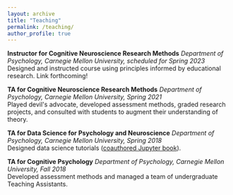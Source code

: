 ```yaml
---
layout: archive
title: "Teaching"
permalink: /teaching/
author_profile: true
---
```


<b>Instructor for Cognitive Neuroscience Research Methods</b> <i>Department of Psychology, Carnegie Mellon University, scheduled for Spring 2023</i>
<br>Designed and instructed course using principles informed by educational research. Link forthcoming!
<br>

<b>TA for Cognitive Neuroscience Research Methods</b> <i>Department of Psychology, Carnegie Mellon University, Spring 2021</i>
<br>Played devil's advocate, developed assessment methods, graded research projects, and consulted with students to augment their understanding of theory. 
<br>

<b>TA for Data Science for Psychology and Neuroscience</b> <i>Department of Psychology, Carnegie Mellon University, Spring 2018</i>
<br>Designed data science tutorials ([coauthored Jupyter book](https://coaxlab.github.io/Data-Explorations/intro.html)). 
<br>

<b>TA for Cognitive Psychology</b> <i>Department of Psychology, Carnegie Mellon University, Fall 2018</i>
<br>Developed assessment methods and managed a team of undergraduate Teaching Assistants.
